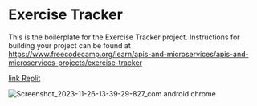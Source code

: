 # Exercise Tracker

This is the boilerplate for the Exercise Tracker project. Instructions for building your project can be found at https://www.freecodecamp.org/learn/apis-and-microservices/apis-and-microservices-projects/exercise-tracker

[link Replit](https://replit.com/@muniquefeitoz4/boilerplate-project-exercisetracker?v=1)

![Screenshot_2023-11-26-13-39-29-827_com android chrome](https://github.com/freeCodeCamp/boilerplate-project-exercisetracker/assets/140446097/41ca35e3-c9b9-4f4f-9955-2d864fd6422c)
